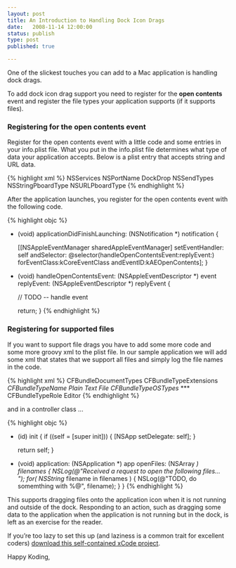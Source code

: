 ```yaml
--- 
layout: post
title: An Introduction to Handling Dock Icon Drags
date:   2008-11-14 12:00:00
status: publish
type: post
published: true

---
```


One of the slickest touches you can add to a Mac application is handling dock drags.

To add dock icon drag support you need to register for the **open contents** event and register the file types your application supports (if it supports files).

### Registering for the open contents event

Register for the open contents event with a little code and some entries in your info.plist file.  What you put in the info.plist file determines what type of data your application accepts.  Below is a plist entry that accepts string and URL data.

{% highlight xml %}
<key>NSServices</key>
<array>
  <dict>
    <key>NSPortName</key>
    <string>DockDrop</string>
    <key>NSSendTypes</key>
    <array>
      <string>NSStringPboardType</string>
      <string>NSURLPboardType</string>
    </array>
  </dict>
</array>
{% endhighlight %}

After the application launches, you register for the open contents event with the following code.

{% highlight objc %}
- (void) applicationDidFinishLaunching:
  (NSNotification *) notification {

  [[NSAppleEventManager sharedAppleEventManager]
    setEventHandler: self
    andSelector: @selector(handleOpenContentsEvent:replyEvent:)
    forEventClass:kCoreEventClass andEventID:kAEOpenContents];
}

- (void) handleOpenContentsEvent:
  (NSAppleEventDescriptor *) event
  replyEvent: (NSAppleEventDescriptor *) replyEvent {

  // TODO -- handle event

  return;
}
{% endhighlight %}

### Registering for supported files

If you want to support file drags you have to add some more code and some more groovy xml to the plist file.  In our sample application we will add some xml that states that we support all files and simply log the file names in the code.

{% highlight xml %}
<key>CFBundleDocumentTypes</key>
<array>
  <dict>
    <key>CFBundleTypeExtensions</key>
    <array>
      <string>*</string>
    </array>
    <key>CFBundleTypeName</key>
    <string>Plain Text File</string>
    <key>CFBundleTypeOSTypes</key>
    <array>
      <string>****</string>
    </array>
    <key>CFBundleTypeRole</key>
    <string>Editor</string>
  </dict>
</array>
{% endhighlight %}

and in a controller class ...

{% highlight objc %}
- (id) init {
  if ((self = [super init])) {
    [NSApp setDelegate: self];
  }

  return self;
}

- (void) application: (NSApplication *) app
  openFiles: (NSArray *) filenames {
  NSLog(@"Received a request to open the following files... ");
  for( NSString* filename in filenames ) {
    NSLog(@"TODO, do somemthing with %@", filename);
  }
}
{% endhighlight %}

This supports dragging files onto the application icon when it is not running and outside of the dock. Responding to an action, such as dragging some data to the application when the application is not running but in the dock, is left as an exercise for the reader.

If you’re too lazy to set this up (and laziness is a common trait for excellent coders) <a href='/dwnlds/dockdrop.zip'>download this self-contained xCode project</a>.

Happy Koding,

